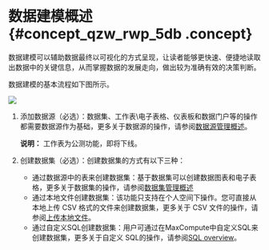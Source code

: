# 数据建模概述 {#concept_qzw_rwp_5db .concept}

数据建模可以辅助数据最终以可视化的方式呈现，让读者能够更快速、便捷地读取出数据中的关键信息，从而掌握数据的发展走向，做出较为准确有效的决策判断。

数据建模的基本流程如下图所示。

![](http://static-aliyun-doc.oss-cn-hangzhou.aliyuncs.com/assets/img/9080/15336128021290_zh-CN.png)

1.  添加数据源（必选）：数据集、工作表\\电子表格、仪表板和数据门户等的操作都需要数据源作为基础，更多关于数据源的操作，请参阅[数据源管理概述](intl.zh-CN/快速入门/数据建模/管理数据源/数据源管理概述.md#)。

    **说明：** 工作表为公测功能，即将下线。

2.  创建数据集（必选）：创建数据集的方式有以下三种：
    -   通过数据源中的表来创建数据集：基于数据集可以创建数据图表和电子表格，更多关于数据集的操作，请参阅[数据集管理概述](intl.zh-CN/快速入门/数据建模/管理数据集/数据集管理概述.md#)
    -   通过本地文件创建数据集：该功能只支持在个人空间下操作。您可直接从本地上传 CSV 格式的文件来创建数据集，更多关于 CSV 文件的操作，请参阅[上传本地文件](intl.zh-CN/快速入门/数据建模/管理数据源/上传本地文件.md#)。
    -   通过自定义SQL创建数据集：用户可通过在MaxCompute中自定义SQL来创建数据集，更多关于自定义 SQL的操作，请参阅[SQL overview](https://www.alibabacloud.com/help/doc-detail/27860.htm?spm=a2c63.p38356.a3.4.64c91d9a38fP3C)。

